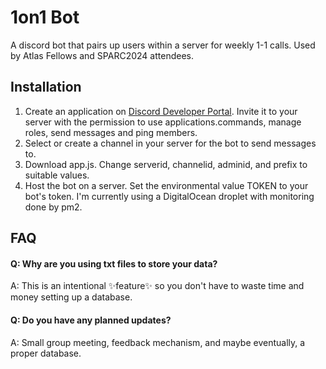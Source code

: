 # 1on1 Bot
A discord bot that pairs up users within a server for weekly 1-1 calls. 
Used by Atlas Fellows and SPARC2024 attendees. 
## Installation
1. Create an application on [Discord Developer Portal](https://discord.com/developers/applications). Invite it to your server with the permission to use applications.commands, manage roles, send messages and ping members.
2. Select or create a channel in your server for the bot to send messages to. 
3. Download app.js. Change serverid, channelid, adminid, and prefix to suitable values.
4. Host the bot on a server. Set the environmental value TOKEN to your bot's token. I'm currently using a DigitalOcean droplet with monitoring done by pm2. 
## FAQ
#### Q: Why are you using txt files to store your data?
A: This is an intentional ✨feature✨ so you don't have to waste time and money setting up a database.
#### Q: Do you have any planned updates?
A: Small group meeting, feedback mechanism, and maybe eventually, a proper database.
